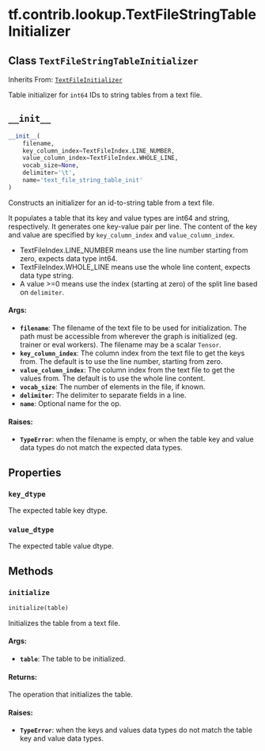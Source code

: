 <div itemscope itemtype="http://developers.google.com/ReferenceObject">
<meta itemprop="name" content="tf.contrib.lookup.TextFileStringTableInitializer" />
<meta itemprop="path" content="Stable" />
<meta itemprop="property" content="key_dtype"/>
<meta itemprop="property" content="value_dtype"/>
<meta itemprop="property" content="__init__"/>
<meta itemprop="property" content="initialize"/>
</div>

# tf.contrib.lookup.TextFileStringTableInitializer

## Class `TextFileStringTableInitializer`

Inherits From: [`TextFileInitializer`](../../../tf/lookup/TextFileInitializer.md)

Table initializer for `int64` IDs to string tables from a text file.

<h2 id="__init__"><code>__init__</code></h2>

``` python
__init__(
    filename,
    key_column_index=TextFileIndex.LINE_NUMBER,
    value_column_index=TextFileIndex.WHOLE_LINE,
    vocab_size=None,
    delimiter='\t',
    name='text_file_string_table_init'
)
```

Constructs an initializer for an id-to-string table from a text file.

It populates a table that its key and value types are int64 and string,
respectively. It generates one key-value pair per line.
The content of the key and value are specified by `key_column_index`
and `value_column_index`.

- TextFileIndex.LINE_NUMBER means use the line number starting from zero,
  expects data type int64.
- TextFileIndex.WHOLE_LINE means use the whole line content, expects data
  type string.
- A value >=0 means use the index (starting at zero) of the split line based
  on `delimiter`.

#### Args:

* <b>`filename`</b>: The filename of the text file to be used for initialization. The
    path must be accessible from wherever the graph is initialized (eg.
    trainer or eval workers). The filename may be a scalar `Tensor`.
* <b>`key_column_index`</b>: The column index from the text file to get the keys
    from. The default is to use the line number, starting from zero.
* <b>`value_column_index`</b>: The column index from the text file to get the values
    from. The default is to use the whole line content.
* <b>`vocab_size`</b>: The number of elements in the file, if known.
* <b>`delimiter`</b>: The delimiter to separate fields in a line.
* <b>`name`</b>: Optional name for the op.


#### Raises:

* <b>`TypeError`</b>: when the filename is empty, or when the table key and value
  data types do not match the expected data types.



## Properties

<h3 id="key_dtype"><code>key_dtype</code></h3>

The expected table key dtype.

<h3 id="value_dtype"><code>value_dtype</code></h3>

The expected table value dtype.



## Methods

<h3 id="initialize"><code>initialize</code></h3>

``` python
initialize(table)
```

Initializes the table from a text file.

#### Args:

* <b>`table`</b>: The table to be initialized.


#### Returns:

The operation that initializes the table.


#### Raises:

* <b>`TypeError`</b>: when the keys and values data types do not match the table
  key and value data types.



